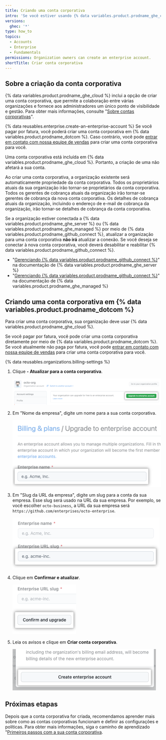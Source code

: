 ```yaml
---
title: Criando uma conta corporativa
intro: 'Se você estiver usando {% data variables.product.prodname_ghe_cloud %} atualmente com uma única organização, você poderá criar uma conta corporativa para gerenciar de forma centralizada várias organizações.'
versions:
  ghec: '*'
type: how_to
topics:
  - Accounts
  - Enterprise
  - Fundamentals
permissions: Organization owners can create an enterprise account.
shortTitle: Criar conta corporativa
---
```


## Sobre a criação da conta corporativa

{% data variables.product.prodname_ghe_cloud %} inclui a opção de criar uma conta corporativa, que permite a colaboração entre várias organizações e fornece aos administradores um único ponto de visibilidade e gestão. Para obter mais informações, consulte "[Sobre contas corporativas](/admin/overview/about-enterprise-accounts)".

{% data reusables.enterprise.create-an-enterprise-account %} Se você pagar por fatura, você poderá criar uma conta corporativa em {% data variables.product.prodname_dotcom %}. Caso contrário, você pode [entrar em contato com nossa equipe de vendas](https://github.com/enterprise/contact?ref_page=/pricing&ref_cta=Contact%20Sales&ref_loc=cards) para criar uma conta corporativa para você.

Uma conta corporativa está incluída em {% data variables.product.prodname_ghe_cloud %}. Portanto, a criação de uma não afetará a sua conta.

Ao criar uma conta corporativa, a organização existente será automaticamente propriedade da conta corporativa. Todos os proprietários atuais da sua organização irão tornar-se proprietários da conta corporativa. Todos os gerentes de cobrança atuais da organização irão tornar-se gerentes de cobrança da nova conta corporativa. Os detalhes de cobrança atuais da organização, incluindo o endereço de e-mail de cobrança da organização, irão tornar-se detalhes de cobrança da conta corporativa.

Se a organização estiver conectada a {% data variables.product.prodname_ghe_server %} ou {% data variables.product.prodname_ghe_managed %} por meio de {% data variables.product.prodname_github_connect %}, atualizar a organização para uma conta corporativa **não irá** atualizar a conexão. Se você deseja se conectar à nova conta corporativa, você deverá desabilitar e reabilitar {% data variables.product.prodname_github_connect %}.

- "[Gerenciando {% data variables.product.prodname_github_connect %}](/enterprise-server@latest/admin/configuration/configuring-github-connect/managing-github-connect)" na documentação de {% data variables.product.prodname_ghe_server %}
- "[Gerenciando {% data variables.product.prodname_github_connect %}](/github-ae@latest/admin/configuration/configuring-github-connect/managing-github-connect)" na documentação de {% data variables.product.prodname_ghe_managed %}

## Criando uma conta corporativa em {% data variables.product.prodname_dotcom %}

Para criar uma conta corporativa, sua organização deve usar {% data variables.product.prodname_ghe_cloud %}.

Se você pagar por fatura, você pode criar uma conta corporativa diretamente por meio de {% data variables.product.prodname_dotcom %}. Se você atualmente não paga por fatura, você pode [entrar em contato com nossa equipe de vendas](https://github.com/enterprise/contact?ref_page=/pricing&ref_cta=Contact%20Sales&ref_loc=cards) para criar uma conta corporativa para você.


{% data reusables.organizations.billing-settings %}
1. Clique **- Atualizar para a conta corporativa**.

   ![Captura de tela do botão "Atualizar para uma conta corporativa"](/assets/images/help/business-accounts/upgrade-to-enterprise-account.png)
1. Em "Nome da empresa", digite um nome para a sua conta corporativa.

   ![Captura de tela do campo "Nome da empresa"](/assets/images/help/business-accounts/enterprise-name-field.png)
1. Em "Slug da URL da empresa", digite um slug para a conta da sua empresa. Esse slug será usado na URL da sua empresa. Por exemplo, se você escolher `octo-business`, a URL da sua empresa será `https://github.com/enterprises/octo-enterprise`.

   ![Captura de tela do campo do "Slug da URL da empresa"](/assets/images/help/business-accounts/enterprise-slug-field.png)
1. Clique em **Confirmar e atualizar**.

   ![Captura de tela do botão "Confirmar e atualizar"](/assets/images/help/business-accounts/confirm-and-upgrade-button.png)
1. Leia os avisos e clique em **Criar conta corporativa**.

   ![Captura de tela do botão "Criar conta corporativa"](/assets/images/help/business-accounts/create-enterprise-account-button.png)

## Próximas etapas

Depois que a conta corporativa for criada, recomendamos aprender mais sobre como as contas corporativas funcionam e definir as configurações e políticas. Para obter mais informações, siga o caminho de aprendizado "[Primeiros passos com a sua conta corporativa](/admin/guides#get-started-with-your-enterprise-account).
